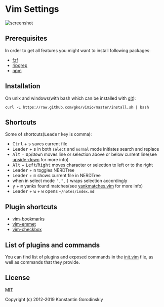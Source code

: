 # Vim Settings

![screenshot](https://raw.github.com/gko/vimio/master/screenshot.png)

## Prerequisites

In order to get all features you might want to install following packages:
 - [fzf](https://github.com/junegunn/fzf)
 - [ripgrep](https://github.com/BurntSushi/ripgrep)
 - [npm](https://www.npmjs.com/get-npm)

## Installation

On unix and windows(with bash which can be installed with [git](http://msysgit.github.io/)):
```shell
curl -L https://raw.github.com/gko/vimio/master/install.sh | bash
```

## Shortcuts

Some of shortcuts(<kbd>Leader</kbd> key is comma):

* <kbd>Ctrl</kbd> + <kbd>s</kbd> saves current file
* <kbd>Leader</kbd> + <kbd>s</kbd> in both `select` and `normal` mode initiates search and replace
* <kbd>Alt</kbd> + <kbd>Up</kbd>/<kbd>Down</kbd> moves line or selection above
   or below current line(see [upside-down](https://github.com/gko/upside-down) for more info)
* <kbd>Alt</kbd> + <kbd>Left</kbd>/<kbd>Right</kbd> moves character or
   selection to left or to the right
* <kbd>Leader</kbd> + <kbd>n</kbd> toggles NERDTree
* <kbd>Leader</kbd> + <kbd>m</kbd> shows current file in NERDTree
* when in select mode <kbd>'</kbd>, <kbd>"</kbd>, <kbd>(</kbd> wraps selection accordingly
* <kbd>y</kbd> + <kbd>m</kbd> yanks found matches(see
   [yankmatches.vim](https://github.com/yko/vimio/blob/master/after/plugin/yankmatches.vim)
   for more info)
* <kbd>Leader</kbd> + <kbd>w</kbd> + <kbd>w</kbd> opens `~/notes/index.md`
 
## Plugin shortcuts

* [vim-bookmarks](https://github.com/MattesGroeger/vim-bookmarks#usage)
* [vim-emmet](https://github.com/mattn/emmet-vim#quick-tutorial)
* [vim-checkbox](https://github.com/jkramer/vim-checkbox#usage)

## List of plugins and commands

You can find list of plugins and exposed commands in the [init.vim](https://github.com/gko/vimio/blob/master/init.vim) file, as well as commands that they provide.

## License

[MIT](http://opensource.org/licenses/MIT)

Copyright (c) 2012-2019 Konstantin Gorodinskiy
